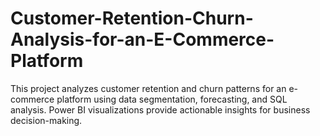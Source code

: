 # Customer-Retention-Churn-Analysis-for-an-E-Commerce-Platform
This project analyzes customer retention and churn patterns for an e-commerce platform using data segmentation, forecasting, and SQL analysis. Power BI visualizations provide actionable insights for business decision-making.
